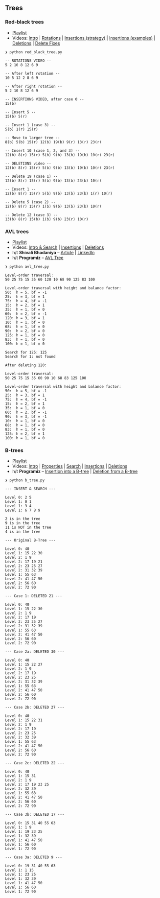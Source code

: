 ## Trees

### Red-black trees

* [Playlist](https://www.youtube.com/playlist?list=PL9xmBV_5YoZNqDI8qfOZgzbqahCUmUEin)
* Videos: [Intro](https://youtu.be/qvZGUFHWChY) | [Rotations](https://youtu.be/95s3ndZRGbk) | [Insertions (strategy)](https://youtu.be/5IBxA-bZZH8) | [Insertions (examples)](https://youtu.be/A3JZinzkMpk) | [Deletions](https://youtu.be/lU99loSvD8s) | [Delete Fixes](https://youtu.be/iw8N1_keEWA)

```
❯ python red_black_tree.py

-- ROTATIONS VIDEO --
5 2 10 8 12 6 9 

-- After left rotation --
10 5 12 2 8 6 9 

-- After right rotation --
5 2 10 8 12 6 9 

-- INSERTIONS VIDEO, after case 0 --
15(b) 

-- Insert 5 --
15(b) 5(r) 

-- Insert 1 (case 3) --
5(b) 1(r) 15(r) 

-- Move to larger tree --
8(b) 5(b) 15(r) 12(b) 19(b) 9(r) 13(r) 23(r) 

-- Insert 10 (case 1, 2, and 3) --
12(b) 8(r) 15(r) 5(b) 9(b) 13(b) 19(b) 10(r) 23(r) 

-- DELETIONS video --
12(b) 8(r) 15(r) 5(b) 9(b) 13(b) 19(b) 10(r) 23(r) 

-- Delete 19 (case 1) --
12(b) 8(r) 15(r) 5(b) 9(b) 13(b) 23(b) 10(r) 

-- Insert 1 --
12(b) 8(r) 15(r) 5(b) 9(b) 13(b) 23(b) 1(r) 10(r) 

-- Delete 5 (case 2) --
12(b) 8(r) 15(r) 1(b) 9(b) 13(b) 23(b) 10(r) 

-- Delete 12 (case 3) --
13(b) 8(r) 15(b) 1(b) 9(b) 23(r) 10(r) 
```

### AVL trees

* [Playlist](https://www.youtube.com/playlist?list=PL9xmBV_5YoZOUFgdIeOPuH6cfSnNRMau-)
* Videos: [Intro & Search](https://youtu.be/DB1HFCEdLxA) | [Insertions]() | [Deletions]()
* h/t **Shivali Bhadaniya** – [Article](https://favtutor.com/blogs/avl-tree-python) | [LinkedIn](https://www.linkedin.com/in/shivali-bhadaniya-76932a192/)
* h/t **Programiz** – [AVL Tree](https://www.programiz.com/dsa/avl-tree)

```
❯ python avl_tree.py

Level-order traversal:
50 25 75 15 35 60 120 10 68 90 125 83 100 

Level-order traversal with height and balance factor:
50:  h = 5, bf = -1
25:  h = 3, bf = 1
75:  h = 4, bf = -1
15:  h = 2, bf = 1
35:  h = 1, bf = 0
60:  h = 2, bf = -1
120: h = 3, bf = 1
10:  h = 1, bf = 0
68:  h = 1, bf = 0
90:  h = 2, bf = 0
125: h = 1, bf = 0
83:  h = 1, bf = 0
100: h = 1, bf = 0

Search for 125: 125
Search for 1: not found

After deleting 120:

Level-order traversal:
50 25 75 15 35 60 90 10 68 83 125 100 

Level-order traversal with height and balance factor:
50:  h = 5, bf = -1
25:  h = 3, bf = 1
75:  h = 4, bf = -1
15:  h = 2, bf = 1
35:  h = 1, bf = 0
60:  h = 2, bf = -1
90:  h = 3, bf = -1
10:  h = 1, bf = 0
68:  h = 1, bf = 0
83:  h = 1, bf = 0
125: h = 2, bf = 1
100: h = 1, bf = 0
```

### B-trees

* [Playlist](https://www.youtube.com/playlist?list=PL9xmBV_5YoZNFPPv98DjTdD9X6UI9KMHz)
* Videos: [Intro](https://youtu.be/FgWbADOG44s) | [Properties](https://youtu.be/fAfuZiFDpRo) | [Search](https://youtu.be/jLEhJqNVauc) | [Insertions](https://youtu.be/tT2DT9Z4H-0) | [Deletions](https://youtu.be/pN4C8cLVc7I)
* h/t **Programiz** – [Insertion into a B-tree](https://www.programiz.com/dsa/insertion-into-a-b-tree) | [Deletion from a B-tree](https://www.programiz.com/dsa/deletion-from-a-b-tree)

```
❯ python b_tree.py

--- INSERT & SEARCH ---

Level 0: 2 5 
Level 1: 0 1 
Level 1: 3 4 
Level 1: 6 7 8 9 

2 is in the tree
9 is in the tree
11 is NOT in the tree
4 is in the tree

--- Original B-Tree ---

Level 0: 40 
Level 1: 15 22 30 
Level 2: 1 9 
Level 2: 17 19 21 
Level 2: 23 25 27 
Level 2: 31 32 39 
Level 1: 55 63 
Level 2: 41 47 50 
Level 2: 56 60 
Level 2: 72 90 

--- Case 1: DELETED 21 ---

Level 0: 40 
Level 1: 15 22 30 
Level 2: 1 9 
Level 2: 17 19 
Level 2: 23 25 27 
Level 2: 31 32 39 
Level 1: 55 63 
Level 2: 41 47 50 
Level 2: 56 60 
Level 2: 72 90 

--- Case 2a: DELETED 30 ---

Level 0: 40 
Level 1: 15 22 27 
Level 2: 1 9 
Level 2: 17 19 
Level 2: 23 25 
Level 2: 31 32 39 
Level 1: 55 63 
Level 2: 41 47 50 
Level 2: 56 60 
Level 2: 72 90 

--- Case 2b: DELETED 27 ---

Level 0: 40 
Level 1: 15 22 31 
Level 2: 1 9 
Level 2: 17 19 
Level 2: 23 25 
Level 2: 32 39 
Level 1: 55 63 
Level 2: 41 47 50 
Level 2: 56 60 
Level 2: 72 90 

--- Case 2c: DELETED 22 ---

Level 0: 40 
Level 1: 15 31 
Level 2: 1 9 
Level 2: 17 19 23 25 
Level 2: 32 39 
Level 1: 55 63 
Level 2: 41 47 50 
Level 2: 56 60 
Level 2: 72 90 

--- Case 3b: DELETED 17 ---

Level 0: 15 31 40 55 63 
Level 1: 1 9 
Level 1: 19 23 25 
Level 1: 32 39 
Level 1: 41 47 50 
Level 1: 56 60 
Level 1: 72 90 

--- Case 3a: DELETED 9 ---

Level 0: 19 31 40 55 63 
Level 1: 1 15 
Level 1: 23 25 
Level 1: 32 39 
Level 1: 41 47 50 
Level 1: 56 60 
Level 1: 72 90
```

